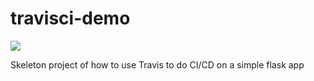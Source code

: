 # travisci-demo
![](https://travis-ci.com/OeljanaSmitsXomnia/travisci-demo.svg?branch=master)

Skeleton project of how to use Travis to do CI/CD on a simple flask app
